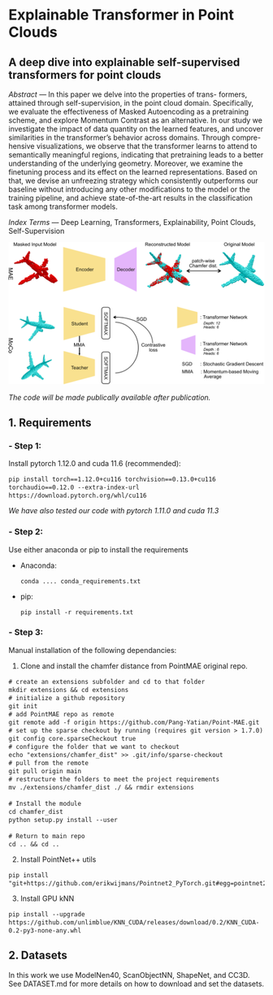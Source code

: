 # Explainable Transformer in Point Clouds
## A deep dive into explainable self-supervised transformers for point clouds

*Abstract* — In this paper we delve into the properties of trans-
formers, attained through self-supervision, in the point cloud
domain. Specifically, we evaluate the effectiveness of Masked
Autoencoding as a pretraining scheme, and explore Momentum
Contrast as an alternative. In our study we investigate the impact
of data quantity on the learned features, and uncover similarities
in the transformer’s behavior across domains. Through compre-
hensive visualizations, we observe that the transformer learns
to attend to semantically meaningful regions, indicating that
pretraining leads to a better understanding of the underlying
geometry. Moreover, we examine the finetuning process and its
effect on the learned representations. Based on that, we devise an
unfreezing strategy which consistently outperforms our baseline
without introducing any other modifications to the model or
the training pipeline, and achieve state-of-the-art results in the
classification task among transformer models.

*Index Terms* — Deep Learning, Transformers, Explainability,
Point Clouds, Self-Supervision

<div align="center">
    <img src = "./figures/pipelines.png", width = 666, aligh=center />
</div>

*The code will be made publically available after publication.*

## 1. Requirements

### - Step 1:

Install pytorch 1.12.0 and cuda 11.6 (recommended):
```
pip install torch==1.12.0+cu116 torchvision==0.13.0+cu116 torchaudio==0.12.0 --extra-index-url https://download.pytorch.org/whl/cu116
```
*We have also tested our code with pytorch 1.11.0 and cuda 11.3*

### - Step 2:

Use either anaconda or pip to install the requirements 

 - Anaconda: 

       conda .... conda_requirements.txt


 - pip:

       pip install -r requirements.txt


### - Step 3:

Manual installation of the following dependancies:

1. Clone and install the chamfer distance from PointMAE original repo.
```
# create an extensions subfolder and cd to that folder
mkdir extensions && cd extensions
# initialize a github repository
git init
# add PointMAE repo as remote
git remote add -f origin https://github.com/Pang-Yatian/Point-MAE.git 
# set up the sparse checkout by running (requires git version > 1.7.0)
git config core.sparseCheckout true
# configure the folder that we want to checkout
echo "extensions/chamfer_dist" >> .git/info/sparse-checkout
# pull from the remote
git pull origin main
# restructure the folders to meet the project requirements
mv ./extensions/chamfer_dist ./ && rmdir extensions

# Install the module
cd chamfer_dist
python setup.py install --user

# Return to main repo 
cd .. && cd ..
```

2. Install PointNet++ utils

```
pip install "git+https://github.com/erikwijmans/Pointnet2_PyTorch.git#egg=pointnet2_ops&subdirectory=pointnet2_ops_lib"
```
3. Install GPU kNN
```
pip install --upgrade https://github.com/unlimblue/KNN_CUDA/releases/download/0.2/KNN_CUDA-0.2-py3-none-any.whl
```

## 2. Datasets
In this work we use ModelNen40, ScanObjectNN, ShapeNet, and CC3D. See DATASET.md for more details on how to download and set the datasets. 


